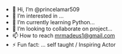 - 👋 Hi, I’m @princelamar509
- 👀 I’m interested in ...
- 🌱 I’m currently learning Python...
- 💞️ I’m looking to collaborate on project...
- 📫 How to reach mrmadeus1@gmail.com 
- ⚡ Fun fact: ... self taught / Inspiring Actor

<!---
princelamar509/princelamar509 is a ✨ special ✨ repository because its `README.md` (this file) appears on your GitHub profile.
You can click the Preview link to take a look at your changes.
--->
